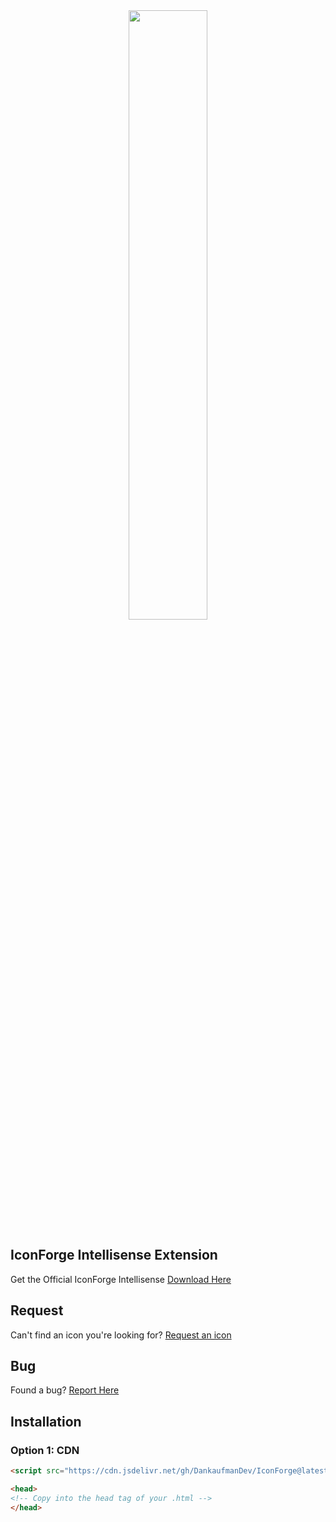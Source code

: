 <div align="center"><img src="https://imgur.com/0PkWKFR.png" style="width:50%; height:50%;"/></div>

## IconForge Intellisense Extension
Get the Official IconForge Intellisense [Download Here](https://github.com/DanKaufmanDev/IconForge-Intellisense)

## Request
Can't find an icon you're looking for? [Request an icon](https://github.com/DanKaufmanDev/IconForge/issues/new?labels=request)

## Bug
Found a bug? [Report Here](https://github.com/DanKaufmanDev/IconForge/issues/new?labels=bug)

## Installation

### Option 1: CDN 
```html
<script src="https://cdn.jsdelivr.net/gh/DankaufmanDev/IconForge@latest/iconforge-jit.js"></script>
```
```html
<head>
<!-- Copy into the head tag of your .html -->
</head>
```